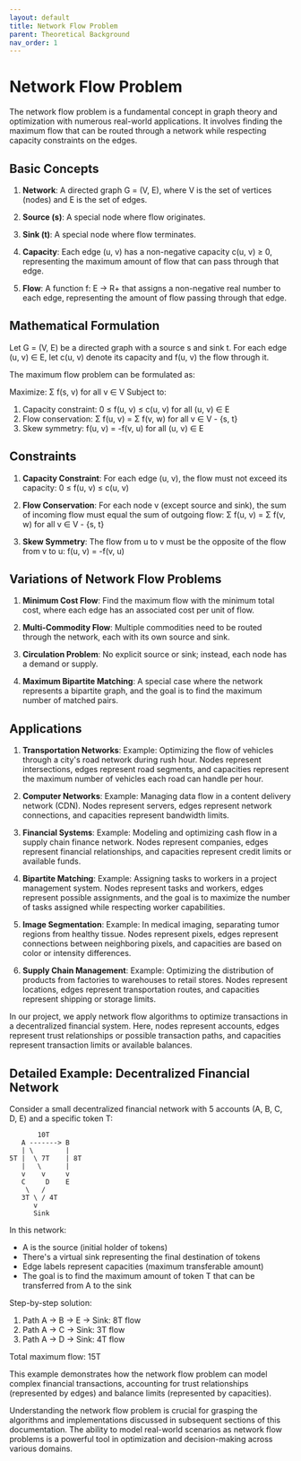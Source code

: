 ```yaml
---
layout: default
title: Network Flow Problem
parent: Theoretical Background
nav_order: 1
---
```


# Network Flow Problem

The network flow problem is a fundamental concept in graph theory and optimization with numerous real-world applications. It involves finding the maximum flow that can be routed through a network while respecting capacity constraints on the edges.

## Basic Concepts

1. **Network**: A directed graph G = (V, E), where V is the set of vertices (nodes) and E is the set of edges.

2. **Source (s)**: A special node where flow originates.

3. **Sink (t)**: A special node where flow terminates.

4. **Capacity**: Each edge (u, v) has a non-negative capacity c(u, v) ≥ 0, representing the maximum amount of flow that can pass through that edge.

5. **Flow**: A function f: E → R+ that assigns a non-negative real number to each edge, representing the amount of flow passing through that edge.

## Mathematical Formulation

Let G = (V, E) be a directed graph with a source s and sink t. For each edge (u, v) ∈ E, let c(u, v) denote its capacity and f(u, v) the flow through it.

The maximum flow problem can be formulated as:

Maximize: Σ f(s, v) for all v ∈ V
Subject to:

1. Capacity constraint: 0 ≤ f(u, v) ≤ c(u, v) for all (u, v) ∈ E
2. Flow conservation: Σ f(u, v) = Σ f(v, w) for all v ∈ V - {s, t}
3. Skew symmetry: f(u, v) = -f(v, u) for all (u, v) ∈ E

## Constraints

1. **Capacity Constraint**: For each edge (u, v), the flow must not exceed its capacity: 0 ≤ f(u, v) ≤ c(u, v)

2. **Flow Conservation**: For each node v (except source and sink), the sum of incoming flow must equal the sum of outgoing flow:
   Σ f(u, v) = Σ f(v, w) for all v ∈ V - {s, t}

3. **Skew Symmetry**: The flow from u to v must be the opposite of the flow from v to u: f(u, v) = -f(v, u)

## Variations of Network Flow Problems

1. **Minimum Cost Flow**: Find the maximum flow with the minimum total cost, where each edge has an associated cost per unit of flow.

2. **Multi-Commodity Flow**: Multiple commodities need to be routed through the network, each with its own source and sink.

3. **Circulation Problem**: No explicit source or sink; instead, each node has a demand or supply.

4. **Maximum Bipartite Matching**: A special case where the network represents a bipartite graph, and the goal is to find the maximum number of matched pairs.

## Applications

1. **Transportation Networks**: 
   Example: Optimizing the flow of vehicles through a city's road network during rush hour. Nodes represent intersections, edges represent road segments, and capacities represent the maximum number of vehicles each road can handle per hour.

2. **Computer Networks**: 
   Example: Managing data flow in a content delivery network (CDN). Nodes represent servers, edges represent network connections, and capacities represent bandwidth limits.

3. **Financial Systems**: 
   Example: Modeling and optimizing cash flow in a supply chain finance network. Nodes represent companies, edges represent financial relationships, and capacities represent credit limits or available funds.

4. **Bipartite Matching**: 
   Example: Assigning tasks to workers in a project management system. Nodes represent tasks and workers, edges represent possible assignments, and the goal is to maximize the number of tasks assigned while respecting worker capabilities.

5. **Image Segmentation**: 
   Example: In medical imaging, separating tumor regions from healthy tissue. Nodes represent pixels, edges represent connections between neighboring pixels, and capacities are based on color or intensity differences.

6. **Supply Chain Management**: 
   Example: Optimizing the distribution of products from factories to warehouses to retail stores. Nodes represent locations, edges represent transportation routes, and capacities represent shipping or storage limits.

In our project, we apply network flow algorithms to optimize transactions in a decentralized financial system. Here, nodes represent accounts, edges represent trust relationships or possible transaction paths, and capacities represent transaction limits or available balances.

## Detailed Example: Decentralized Financial Network

Consider a small decentralized financial network with 5 accounts (A, B, C, D, E) and a specific token T:

```
       10T
   A -------> B
   | \        |
5T |  \ 7T    | 8T
   |   \      |
   v    v     v
   C     D    E
    \   /
   3T \ / 4T
      v
      Sink
```

In this network:
- A is the source (initial holder of tokens)
- There's a virtual sink representing the final destination of tokens
- Edge labels represent capacities (maximum transferable amount)
- The goal is to find the maximum amount of token T that can be transferred from A to the sink

Step-by-step solution:
1. Path A -> B -> E -> Sink: 8T flow
2. Path A -> C -> Sink: 3T flow
3. Path A -> D -> Sink: 4T flow

Total maximum flow: 15T

This example demonstrates how the network flow problem can model complex financial transactions, accounting for trust relationships (represented by edges) and balance limits (represented by capacities).

Understanding the network flow problem is crucial for grasping the algorithms and implementations discussed in subsequent sections of this documentation. The ability to model real-world scenarios as network flow problems is a powerful tool in optimization and decision-making across various domains.